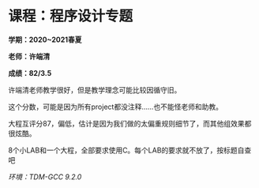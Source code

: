 # 课程：程序设计专题

**学期：2020~2021春夏**

**老师：许端清**

**成绩：82/3.5**

许端清老师教学很好，但是教学理念可能比较因循守旧。

这个分数，可能是因为所有project都没注释……也不能怪老师和助教。

大程互评分87，偏低，估计是因为我们做的太偏重规则细节了，而其他组效果都很炫酷。

8个小LAB和一个大程，全部要求使用C。每个LAB的要求就不放了，按标题自查吧

*环境：TDM-GCC 9.2.0*

